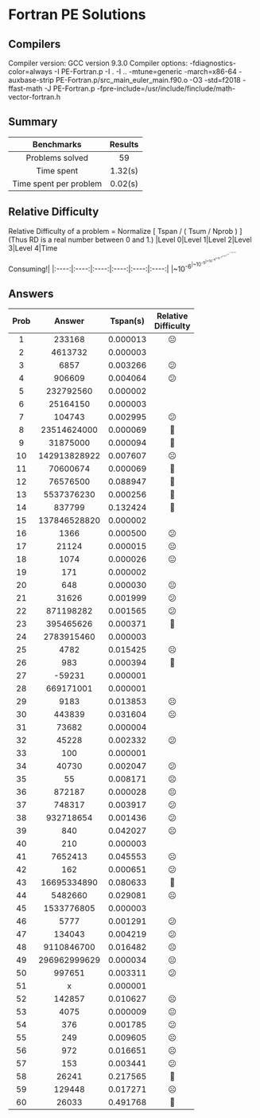 # Fortran PE Solutions

## Compilers

Compiler version: GCC version 9.3.0
Compiler options: -fdiagnostics-color=always -I PE-Fortran.p -I . -I .. -mtune=generic -march=x86-64 -auxbase-strip PE-Fortran.p/src_main_euler_main.f90.o -O3 -std=f2018 -ffast-math -J PE-Fortran.p -fpre-include=/usr/include/finclude/math-vector-fortran.h

## Summary

|Benchmarks|Results|
|:----:|:----:|
|Problems solved|  59|
|Time spent|     1.32(s)|
|Time spent per problem|     0.02(s)|

## Relative Difficulty

Relative Difficulty of a problem =  Normalize [ Tspan / ( Tsum / Nprob ) ]
(Thus RD is a real number between 0 and 1.)
|Level 0|Level 1|Level 2|Level 3|Level 4|Time<br/>Consuming!|
|:----:|:----:|:----:|:----:|:----:|:----:|
|~10<sup>-6<sup/>|~10<sup>-5<sup/>|~10<sup>-4<sup/>|~10<sup>-3<sup/>|~10<sup>-2<sup/>|~10<sup>-1<sup/>|
||:neutral_face:|:slightly_frowning_face:|:confused:|:frowning_face:|:imp:|

## Answers

|Prob|Answer|Tspan(s)|Relative<br/>Difficulty|
|:----:|:----:|:----:|:----:|
|     1|              233168|  0.000013|:neutral_face:           |
|     2|             4613732|  0.000003|                         |
|     3|                6857|  0.003266|:confused:               |
|     4|              906609|  0.004064|:confused:               |
|     5|           232792560|  0.000002|                         |
|     6|            25164150|  0.000003|                         |
|     7|              104743|  0.002995|:confused:               |
|     8|         23514624000|  0.000069|:slightly_frowning_face: |
|     9|            31875000|  0.000094|:slightly_frowning_face: |
|    10|        142913828922|  0.007607|:frowning_face:          |
|    11|            70600674|  0.000069|:slightly_frowning_face: |
|    12|            76576500|  0.088947|:imp:                    |
|    13|          5537376230|  0.000256|:slightly_frowning_face: |
|    14|              837799|  0.132424|:imp:                    |
|    15|        137846528820|  0.000002|                         |
|    16|                1366|  0.000500|:confused:               |
|    17|               21124|  0.000015|:neutral_face:           |
|    18|                1074|  0.000026|:neutral_face:           |
|    19|                 171|  0.000002|                         |
|    20|                 648|  0.000030|:neutral_face:           |
|    21|               31626|  0.001999|:confused:               |
|    22|           871198282|  0.001565|:confused:               |
|    23|           395465626|  0.000371|:slightly_frowning_face: |
|    24|          2783915460|  0.000003|                         |
|    25|                4782|  0.015425|:frowning_face:          |
|    26|                 983|  0.000394|:slightly_frowning_face: |
|    27|              -59231|  0.000001|                         |
|    28|           669171001|  0.000001|                         |
|    29|                9183|  0.013853|:frowning_face:          |
|    30|              443839|  0.031604|:frowning_face:          |
|    31|               73682|  0.000004|                         |
|    32|               45228|  0.002332|:confused:               |
|    33|                 100|  0.000001|                         |
|    34|               40730|  0.002047|:confused:               |
|    35|                  55|  0.008171|:frowning_face:          |
|    36|              872187|  0.000028|:neutral_face:           |
|    37|              748317|  0.003917|:confused:               |
|    38|           932718654|  0.001436|:confused:               |
|    39|                 840|  0.042027|:frowning_face:          |
|    40|                 210|  0.000003|                         |
|    41|             7652413|  0.045553|:frowning_face:          |
|    42|                 162|  0.000651|:confused:               |
|    43|         16695334890|  0.080633|:imp:                    |
|    44|             5482660|  0.029081|:frowning_face:          |
|    45|          1533776805|  0.000003|                         |
|    46|                5777|  0.001291|:confused:               |
|    47|              134043|  0.004219|:confused:               |
|    48|          9110846700|  0.016482|:frowning_face:          |
|    49|        296962999629|  0.000034|:neutral_face:           |
|    50|              997651|  0.003311|:confused:               |
|    51|                   x|  0.000001|                         |
|    52|              142857|  0.010627|:frowning_face:          |
|    53|                4075|  0.000009|:neutral_face:           |
|    54|                 376|  0.001785|:confused:               |
|    55|                 249|  0.009605|:frowning_face:          |
|    56|                 972|  0.016651|:frowning_face:          |
|    57|                 153|  0.003441|:confused:               |
|    58|               26241|  0.217565|:imp:                    |
|    59|              129448|  0.017271|:frowning_face:          |
|    60|               26033|  0.491768|:imp:                    |
